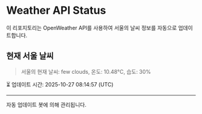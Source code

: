 
# Weather API Status

이 리포지토리는 OpenWeather API를 사용하여 서울의 날씨 정보를 자동으로 업데이트합니다.

## 현재 서울 날씨
> 서울의 현재 날씨: few clouds, 온도: 10.48°C, 습도: 30%

⏳ 업데이트 시간: 2025-10-27 08:14:57 (UTC)

---
자동 업데이트 봇에 의해 관리됩니다.
